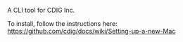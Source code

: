 A CLI tool for CDIG Inc.

To install, follow the instructions here: https://github.com/cdig/docs/wiki/Setting-up-a-new-Mac
